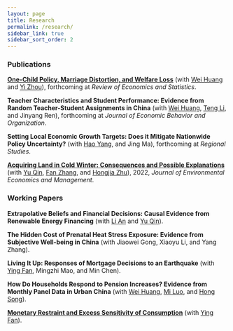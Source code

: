```yaml
---
layout: page
title: Research
permalink: /research/
sidebar_link: true
sidebar_sort_order: 2
---
```


### Publications 
[**One-Child Policy, Marriage Distortion, and Welfare Loss**](/papers/OCP.pdf) (with [Wei Huang](https://huangweipku.com/) and [Yi Zhou](http://www.yizhoudemog.net/research.html)), forthcoming at *Review of Economics and Statistics*.

**Teacher Characteristics and Student Performance: Evidence from Random Teacher-Student Assignments in China** (with [Wei Huang](https://huangweipku.com/), [Teng Li](https://www.teng-li.com/), and Jinyang Ren), forthcoming at *Journal of Economic Behavior and Organization*. 

**Setting Local Economic Growth Targets: Does it Mitigate Nationwide Policy Uncertainty?** (with [Hao Yang](https://bs.scu.edu.cn/kuaijixue/202103/6999.html), and Jing Ma), forthcoming at *Regional Studies*. 

[**Acquiring Land in Cold Winter: Consequences and Possible Explanations**](https://papers.ssrn.com/sol3/papers.cfm?abstract_id=3479523) (with [Yu Qin](https://qinyurain.weebly.com/), [Fan Zhang](http://insurance.uibe.edu.cn/szdw/szdw.html?parm2=jsjs.aspx?NewsID=101&a=1&TeacherType=1), and [Hongjia Zhu](https://iesr.jnu.edu.cn/2019/0821/c17702a404499/page.htm)), 2022, *Journal of Environmental Economics and Management*.

### Working Papers



**Extrapolative Beliefs and Financial Decisions: Causal Evidence from Renewable Energy Financing** (with [Li An](https://sites.google.com/site/lianfinancesite/) and [Yu Qin](https://qinyurain.weebly.com/)).

**The Hidden Cost of Prenatal Heat Stress Exposure: 
Evidence from Subjective Well-being in China** (with Jiaowei Gong, Xiaoyu Li, and Yang Zhang).

**Living It Up: Responses of Mortgage Decisions to an Earthquake** (with [Ying Fan](https://sites.google.com/view/yingfan), Mingzhi Mao, and Min Chen).

**How Do Households Respond to Pension Increases? Evidence from Monthly Panel Data in Urban China** (with [Wei Huang](https://huangweipku.com/), [Mi Luo](https://sites.google.com/view/mi-luo), and [Hong Song](https://songhong2016.weebly.com/)).


[**Monetary Restraint and Excess Sensitivity of Consumption**](https://papers.ssrn.com/sol3/papers.cfm?abstract_id=3715597) (with [Ying Fan](https://sites.google.com/view/yingfan)). 


